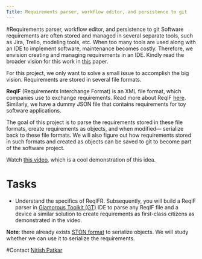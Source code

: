 ```yaml
---
Title: Requirements parser, workflow editor, and persistence to git
---
```

#Requirements parser, workflow editor, and persistence to git
Software requirements are often stored and managed in several separate tools, such as Jira, Trello, modeling tools, etc.
When too many tools are used along with an IDE to implement software, maintenance becomes costly. 
Therefore, we envision creating and managing requirements in an IDE. 
Kindly read the broader vision for this work in [this](%base_url%/archive/papers/Patk20c.pdf) paper.

For this project, we only want to solve a small issue to accomplish the big vision.
Requirements are stored in several file formats.

**ReqIF** (Requirements Interchange Format) is an XML file format, which companies use to exchange requirements.
Read more about ReqIF [here](https://en.wikipedia.org/wiki/Requirements_Interchange_Format).
Similarly, we have a dummy JSON file that contains requirements for toy software applications.

The goal of this project is to parse the requirements stored in these file formats, create requirements as objects, and when modified&mdash; serialize back to these file formats.
We will also figure out how requirements stored in such formats and created as objects can be saved to git to become part of the software project.

Watch [this video](https://www.youtube.com/watch?v=p4OHK_Nuluk&ab_channel=GlamorousToolkit), which is a cool demonstration of this idea. 

# Tasks

-  Understand the specifics of ReqIFR. 
Subsequently, you will build a ReqIF parser in [Glamorous Toolkit (GT)](https://gtoolkit.com/)  IDE to parse any ReqIF file and a device a similar solution to create requirements as first-class citizens as demonstrated in the video.

**Note**: there already exists [STON format](https://ci.inria.fr/pharo-contribution/job/EnterprisePharoBook/lastSuccessfulBuild/artifact/book-result/STON/STON.html) to serialize objects. We will study whether we can use it to serialize the requirements. 

#Contact 
[Nitish Patkar](%base_url%/staff/NitishPatkar)
